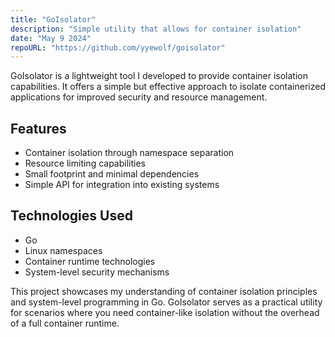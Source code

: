 ```yaml
---
title: "GoIsolator"
description: "Simple utility that allows for container isolation"
date: "May 9 2024"
repoURL: "https://github.com/yyewolf/goisolator"
---
```


GoIsolator is a lightweight tool I developed to provide container isolation capabilities. It offers a simple but effective approach to isolate containerized applications for improved security and resource management.

## Features

- Container isolation through namespace separation
- Resource limiting capabilities
- Small footprint and minimal dependencies
- Simple API for integration into existing systems

## Technologies Used

- Go
- Linux namespaces
- Container runtime technologies
- System-level security mechanisms

This project showcases my understanding of container isolation principles and system-level programming in Go. GoIsolator serves as a practical utility for scenarios where you need container-like isolation without the overhead of a full container runtime.
